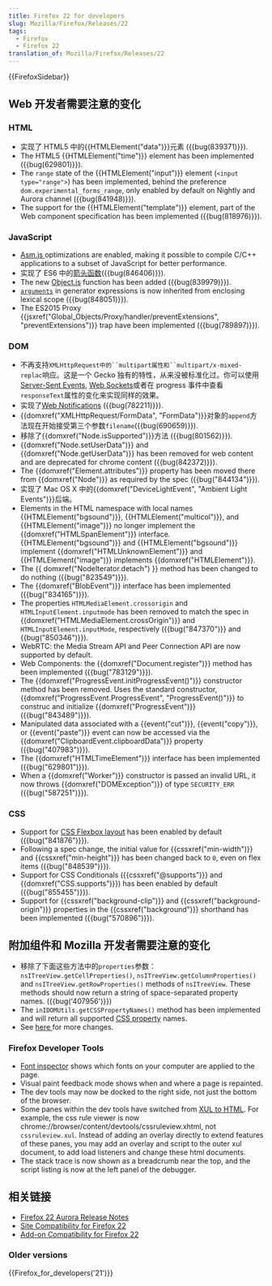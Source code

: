 ```yaml
---
title: Firefox 22 for developers
slug: Mozilla/Firefox/Releases/22
tags:
  - Firefox
  - Firefox 22
translation_of: Mozilla/Firefox/Releases/22
---
```

{{FirefoxSidebar}}

## Web 开发者需要注意的变化

### HTML

- 实现了 HTML5 中的{{HTMLElement("data")}}元素 ({{bug(839371)}}).
- The HTML5 {{HTMLElement("time")}} element has been implemented ({{bug(629801)}}).
- The `range` state of the {{HTMLElement("input")}} element (`<input type="range">`) has been implemented, behind the preference `dom.experimental_forms_range`, only enabled by default on Nightly and Aurora channel ({{bug(841948)}}).
- The support for the {{HTMLElement("template")}} element, part of the Web component specification has been implemented ({{bug(818976)}}).

### JavaScript

- [Asm.js ](http://asmjs.org/spec/latest/)optimizations are enabled, making it possible to compile C/C++ applications to a subset of JavaScript for better performance.
- 实现了 ES6 中的[箭头函数](/zh-CN/docs/Web/JavaScript/Reference/Functions/Arrow_functions)({{bug(846406)}}).
- The new [Object.is](/en-US/docs/Web/JavaScript/Reference/Global_Objects/Object/is) function has been added ({{bug(839979)}}).
- [`arguments`](/en-US/docs/Web/JavaScript/Reference/Functions/arguments) in generator expressions is now inherited from enclosing lexical scope ({{bug(848051)}}).
- The ES2015 Proxy {{jsxref("Global_Objects/Proxy/handler/preventExtensions", "preventExtensions")}} trap have been implemented ({{bug(789897)}}).

### DOM

- 不再支持` XMLHttpRequest中的``multipart属性和``multipart/x-mixed-replac `响应。这是一个 Gecko 独有的特性，从来没被标准化过。你可以使用[Server-Sent Events](/en-US/docs/Server-sent_events), [Web Sockets](/en-US/docs/WebSockets)或者在 progress 事件中查看`responseText`属性的变化来实现同样的效果。
- 实现了[Web Notifications](http://notifications.spec.whatwg.org/) ({{bug(782211)}}).
- {{domxref("XMLHttpRequest/FormData", "FormData")}}对象的`append`方法现在开始接受第三个参数`filename`({{bug(690659)}}).
- 移除了{{domxref("Node.isSupported")}}方法 ({{bug(801562)}}).
- {{domxref("Node.setUserData")}} and {{domxref("Node.getUserData")}} has been removed for web content and are deprecated for chrome content ({{bug(842372)}}).
- The {{domxref("Element.attributes")}} property has been moved there from {{domxref("Node")}} as required by the spec ({{bug("844134")}}).
- 实现了 Mac OS X 中的{{domxref("DeviceLightEvent", "Ambient Light Events")}}后端。
- Elements in the HTML namespace with local names {{HTMLElement("bgsound")}}, {{HTMLElement("multicol")}}, and {{HTMLElement("image")}} no longer implement the {{domxref("HTMLSpanElement")}} interface. {{HTMLElement("bgsound")}} and {{HTMLElement("bgsound")}} implement {{domxref("HTMLUnknownElement")}} and {{HTMLElement("image")}} implements {{domxref("HTMLElement")}}.
- The {{ domxref("NodeIterator.detach") }} method has been changed to do nothing ({{bug("823549")}}).
- The {{domxref("BlobEvent")}} interface has been implemented ({{bug("834165")}}).
- The properties `HTMLMediaElement.crossorigin` and `HTMLInputElement.inputmode` has been removed to match the spec in {{domxref("HTMLMediaElement.crossOrigin")}} and `HTMLInputElement.inputMode`, respectively ({{bug("847370")}} and {{bug("850346")}}).
- WebRTC: the Media Stream API and Peer Connection API are now supported by default.
- Web Components: the {{domxref("Document.register")}} method has been implemented ({{bug("783129")}}).
- The {{domxref("ProgressEvent.initProgressEvent()")}} constructor method has been removed. Uses the standard constructor, {{domxref("ProgressEvent.ProgressEvent", "ProgressEvent()")}} to construc and initialize {{domxref("ProgressEvent")}} ({{bug("843489")}}).
- Manipulated data associated with a {{event("cut")}}, {{event("copy")}}, or {{event("paste")}} event can now be accessed via the {{domxref("ClipboardEvent.clipboardData")}} property ({{bug("407983")}}).
- The {{domxref("HTMLTimeElement")}} interface has been implemented ({{bug("629801")}}).
- When a {{domxref("Worker")}} constructor is passed an invalid URL, it now throws {{domxref("DOMException")}} of type `SECURITY_ERR` ({{bug("587251")}}).

### CSS

- Support for [CSS Flexbox layout](/en-US/docs/CSS/Tutorials/Using_CSS_flexible_boxes) has been enabled by default ({{bug("841876")}}).
- Following a spec change, the initial value for {{cssxref("min-width")}} and {{cssxref("min-height")}} has been changed back to `0`, even on flex items ({{bug("848539")}}).
- Support for CSS Conditionals ({{cssxref("@supports")}} and {{domxref("CSS.supports")}}) has been enabled by default ({{bug("855455")}}).
- Support for {{cssxref("background-clip")}} and {{cssxref("background-origin")}} properties in the {{cssxref("background")}} shorthand has been implemented ({{bug("570896")}}).

## 附加组件和 Mozilla 开发者需要注意的变化

- 移除了下面这些方法中的`properties`参数：`nsITreeView.getCellProperties()`, `nsITreeView.getColumnProperties()` and `nsITreeView.getRowProperties()` methods of `nsITreeView`. These methods should now return a string of space-separated property names. ({{bug('407956')}})
- The `inIDOMUtils.getCSSPropertyNames()` method has been implemented and will return all supported [CSS property](/en-US/docs/CSS/CSS_Reference) names.
- See [here ](https://blog.mozilla.org/addons/2013/06/03/compatibility-for-firefox-22/)for more changes.

### Firefox Developer Tools

- [Font inspector](https://hacks.mozilla.org/2013/04/developer-tools-update-firefox-22/) shows which fonts on your computer are applied to the page.
- Visual paint feedback mode shows when and where a page is repainted.
- The dev tools may now be docked to the right side, not just the bottom of the browser.
- Some panes within the dev tools have switched from [XUL to HTML](https://bugzilla.mozilla.org/show_bug.cgi?id=875727). For example, the css rule viewer is now chrome://browser/content/devtools/cssruleview\.xhtml, not `cssruleview.xul`. Instead of adding an overlay directly to extend features of these panes, you may add an overlay and script to the outer xul document, to add load listeners and change these html documents.
- The stack trace is now shown as a breadcrumb near the top, and the script listing is now at the left panel of the debugger.

## 相关链接

- [Firefox 22 Aurora Release Notes](http://www.mozilla.org/en-US/firefox/22.0a1/auroranotes/)
- [Site Compatibility for Firefox 22](/en-US/docs/Site_Compatibility_for_Firefox_22)
- [Add-on Compatibility for Firefox 22](https://blog.mozilla.org/addons/2013/06/03/compatibility-for-firefox-22/)

### Older versions

{{Firefox_for_developers('21')}}
